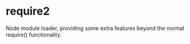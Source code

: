 # require2
Node module loader, providing some extra features beyond the normal require() functionality.
